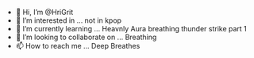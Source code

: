 - 👋 Hi, I’m @HriGrit
- 👀 I’m interested in ... not in kpop
- 🌱 I’m currently learning ... Heavnly Aura breathing thunder strike part 1
- 💞️ I’m looking to collaborate on ... Breathing
- 📫 How to reach me ... Deep Breathes

<!---
HriGrit/HriGrit is a ✨ special ✨ repository because its `README.md` (this file) appears on your GitHub profile.
You can click the Preview link to take a look at your changes.
--->
